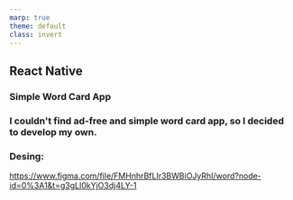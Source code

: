```yaml
---
marp: true
theme: default
class: invert
---
```


## React Native

### Simple Word Card App

### I couldn't find ad-free and simple word card app, so I decided to develop my own.

### Desing:

https://www.figma.com/file/FMHnhrBfLIr3BWBiOJyRhI/word?node-id=0%3A1&t=g3gLI0kYjO3dj4LY-1
